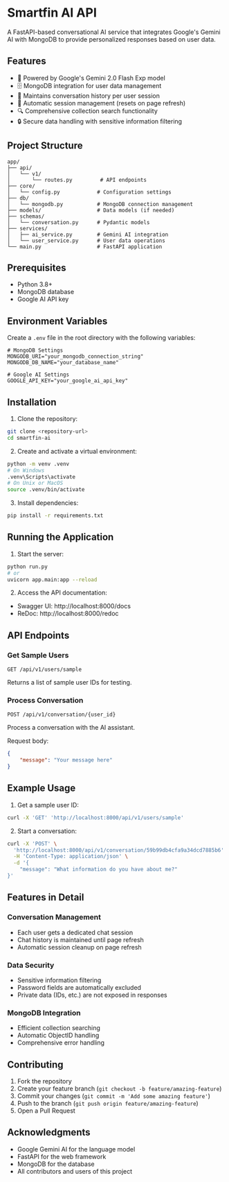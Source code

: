 # Smartfin AI API

A FastAPI-based conversational AI service that integrates Google's Gemini AI with MongoDB to provide personalized responses based on user data.

## Features

- 🤖 Powered by Google's Gemini 2.0 Flash Exp model
- 🗄️ MongoDB integration for user data management
- 💬 Maintains conversation history per user session
- 🔄 Automatic session management (resets on page refresh)
- 🔍 Comprehensive collection search functionality
- 🔒 Secure data handling with sensitive information filtering

## Project Structure

```
app/
├── api/
│   └── v1/
│       └── routes.py         # API endpoints
├── core/
│   └── config.py            # Configuration settings
├── db/
│   └── mongodb.py           # MongoDB connection management
├── models/                  # Data models (if needed)
├── schemas/
│   └── conversation.py      # Pydantic models
├── services/
│   ├── ai_service.py        # Gemini AI integration
│   └── user_service.py      # User data operations
└── main.py                  # FastAPI application

```

## Prerequisites

- Python 3.8+
- MongoDB database
- Google AI API key

## Environment Variables

Create a `.env` file in the root directory with the following variables:

```env
# MongoDB Settings
MONGODB_URI="your_mongodb_connection_string"
MONGODB_DB_NAME="your_database_name"

# Google AI Settings
GOOGLE_API_KEY="your_google_ai_api_key"
```

## Installation

1. Clone the repository:
```bash
git clone <repository-url>
cd smartfin-ai
```

2. Create and activate a virtual environment:
```bash
python -m venv .venv
# On Windows
.venv\Scripts\activate
# On Unix or MacOS
source .venv/bin/activate
```

3. Install dependencies:
```bash
pip install -r requirements.txt
```

## Running the Application

1. Start the server:
```bash
python run.py
# or
uvicorn app.main:app --reload
```

2. Access the API documentation:
- Swagger UI: http://localhost:8000/docs
- ReDoc: http://localhost:8000/redoc

## API Endpoints

### Get Sample Users
```http
GET /api/v1/users/sample
```
Returns a list of sample user IDs for testing.

### Process Conversation
```http
POST /api/v1/conversation/{user_id}
```
Process a conversation with the AI assistant.

Request body:
```json
{
    "message": "Your message here"
}
```

## Example Usage

1. Get a sample user ID:
```bash
curl -X 'GET' 'http://localhost:8000/api/v1/users/sample'
```

2. Start a conversation:
```bash
curl -X 'POST' \
  'http://localhost:8000/api/v1/conversation/59b99db4cfa9a34dcd7885b6' \
  -H 'Content-Type: application/json' \
  -d '{
    "message": "What information do you have about me?"
}'
```

## Features in Detail

### Conversation Management
- Each user gets a dedicated chat session
- Chat history is maintained until page refresh
- Automatic session cleanup on page refresh

### Data Security
- Sensitive information filtering
- Password fields are automatically excluded
- Private data (IDs, etc.) are not exposed in responses

### MongoDB Integration
- Efficient collection searching
- Automatic ObjectID handling
- Comprehensive error handling

## Contributing

1. Fork the repository
2. Create your feature branch (`git checkout -b feature/amazing-feature`)
3. Commit your changes (`git commit -m 'Add some amazing feature'`)
4. Push to the branch (`git push origin feature/amazing-feature`)
5. Open a Pull Request



## Acknowledgments

- Google Gemini AI for the language model
- FastAPI for the web framework
- MongoDB for the database
- All contributors and users of this project 